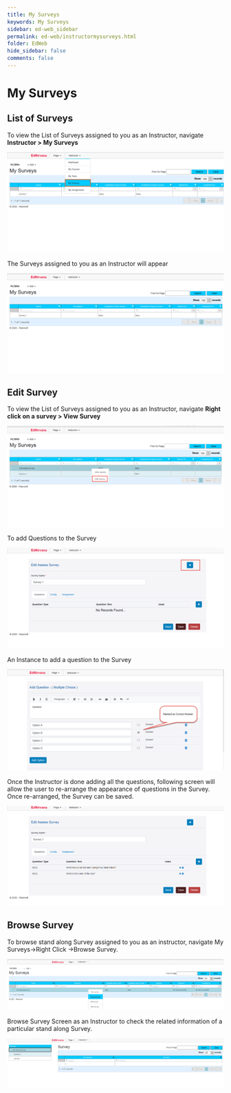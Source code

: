```yaml
---
title: My Surveys
keywords: My Surveys
sidebar: ed-web_sidebar
permalink: ed-web/instructormysurveys.html
folder: EdWeb
hide_sidebar: false
comments: false
---
```



# My Surveys

## List of Surveys

To view the List of Surveys assigned to you as an Instructor, navigate **Instructor > My Surveys**

![](/images/InstructorSurveymenu.png)

The Surveys assigned to you as an Instructor will appear

![](/images/InstructorSurveylist.png)

## Edit Survey

To view the List of Surveys assigned to you as an Instructor, navigate **Right click on a survey > View Survey**

![](/images/InstructoreditSurveypath.png)

To add Questions to the Survey

![](/images/InstructorSurveyAddQuestion.png)

An Instance to add a question to the Survey

![](/images/InstructorSurveyAddOptions.png)

Once the Instructor is done adding all the questions, following screen will allow the user to re-arrange the appearance of questions in the Survey. Once re-arranged, the Survey can be saved.

![](/images/InstructorSurveyQuestionSave.png)

## Browse Survey

To browse stand along Survey assigned to you as an instructor, navigate My Surveys->Right Click ->Browse Survey.

![](/images/InstructorSurveyBrowseOption.png)

Browse Survey Screen as an Instructor to check the related information of a particular stand along Survey.

![](/images/InstructorSurveyBrowse.png)
